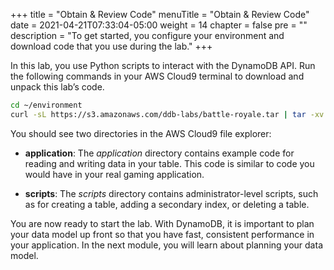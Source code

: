 +++
title = "Obtain & Review Code"
menuTitle = "Obtain & Review Code"
date = 2021-04-21T07:33:04-05:00
weight = 14
chapter = false
pre = ""
description = "To get started, you configure your environment and download code that you use during the lab."
+++

In this lab, you use Python scripts to interact with the DynamoDB API. Run the following commands in your AWS Cloud9 terminal to download and unpack this lab’s code.

```bash
cd ~/environment
curl -sL https://s3.amazonaws.com/ddb-labs/battle-royale.tar | tar -xv
```

You should see two directories in the AWS Cloud9 file explorer:

- **application**: The _application_ directory contains example code for reading and writing data in your table. This code is similar to code you would have in your real gaming application.

- **scripts**: The _scripts_ directory contains administrator-level scripts, such as for creating a table, adding a secondary index, or deleting a table.


You are now ready to start the lab. With DynamoDB, it is important to plan your data model up front so that you have fast, consistent performance in your application. In the next module, you will learn about planning your data model.